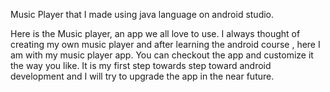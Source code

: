 Music Player that I made using java language on android studio.

Here is the Music player, an app we all love to use. 
I always thought of creating my own music player and  after learning the android course , here I am with my music player app. 
You can checkout the app and customize it the way you like. It is my first step towards step toward android development and I will try to upgrade the app in the near future.
